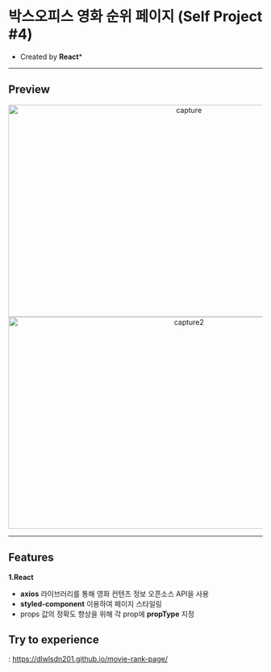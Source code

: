 # 박스오피스 영화 순위 페이지 (Self Project #4)
  * Created by **React***

<hr>

## **Preview**

<div align="center" display="flex" flex-direction="column" align-items="center">
 <img src="https://user-images.githubusercontent.com/53039583/113383074-0d3b6e00-93be-11eb-99a0-a460b53a34fa.png" alt="capture" width="700" height="420">

 <img src="https://user-images.githubusercontent.com/53039583/113383085-175d6c80-93be-11eb-908f-8dca01053af5.png" alt="capture2" width="700" height="420">
</div>

<hr>

## **Features**
 **1.React**
  - **axios** 라이브러리를 통해 영화 컨텐츠 정보 오픈소스 API을 사용
  - **styled-component** 이용하여 페이지 스타일링
  - props 값의 정확도 향상을 위해 각 prop에 **propType** 지정
  
  
  ## **Try to experience**
  : https://dlwlsdn201.github.io/movie-rank-page/


